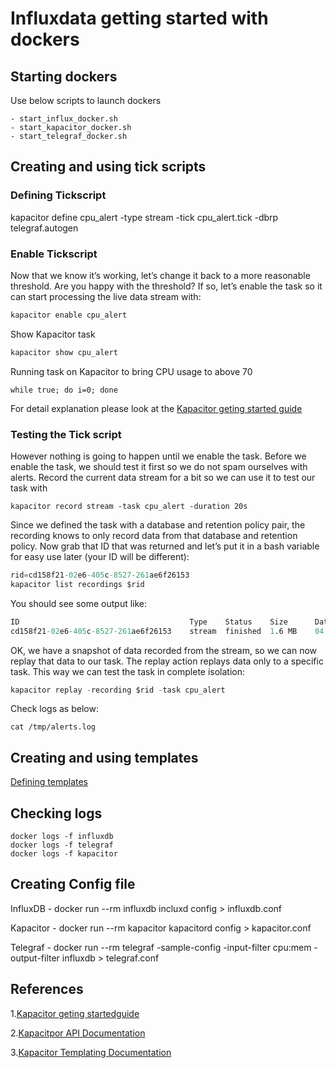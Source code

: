 # Influxdata getting started with dockers


## Starting dockers

Use below scripts to launch dockers

    - start_influx_docker.sh
    - start_kapacitor_docker.sh
    - start_telegraf_docker.sh

## Creating and using tick scripts

### Defining Tickscript

kapacitor define cpu_alert -type stream -tick cpu_alert.tick -dbrp telegraf.autogen


### Enable Tickscript

Now that we know it’s working, let’s change it back to a more reasonable
threshold. Are you happy with the threshold? If so, let’s enable the task so it
can start processing the live data stream with:

```s
kapacitor enable cpu_alert
```

Show Kapacitor task

```s
kapacitor show cpu_alert
```

Running task on Kapacitor to bring CPU usage to above 70

```shell
while true; do i=0; done
```

For detail explanation please look at the [Kapacitor geting started
guide](https://docs.influxdata.com/kapacitor/v1.2/introduction/getting_started/)

### Testing the Tick script

However nothing is going to happen until we enable the task. Before we enable
the task, we should test it first so we do not spam ourselves with alerts.
Record the current data stream for a bit so we can use it to test our task with

```shell
kapacitor record stream -task cpu_alert -duration 20s
```

Since we defined the task with a database and retention policy pair, the
recording knows to only record data from that database and retention policy. Now
grab that ID that was returned and let’s put it in a bash variable for easy use
later (your ID will be different):

```s
rid=cd158f21-02e6-405c-8527-261ae6f26153
kapacitor list recordings $rid
```

You should see some output like:

```s
ID                                      Type    Status    Size      Date
cd158f21-02e6-405c-8527-261ae6f26153    stream  finished  1.6 MB    04 May 16 11:44 MDT
```

OK, we have a snapshot of data recorded from the stream, so we can now replay
that data to our task. The replay action replays data only to a specific task.
This way we can test the task in complete isolation:

```s
kapacitor replay -recording $rid -task cpu_alert
```

Check logs as below:

```shell
cat /tmp/alerts.log
```

## Creating and using templates

[Defining templates](tickscripts/templates/README.md)

## Checking logs

```shell
docker logs -f influxdb
docker logs -f telegraf
docker logs -f kapacitor

```

## Creating Config file

InfluxDB  - docker run --rm influxdb incluxd config > influxdb.conf

Kapacitor - docker run --rm kapacitor kapacitord config > kapacitor.conf

Telegraf  - docker run --rm telegraf -sample-config -input-filter cpu:mem -output-filter influxdb > telegraf.conf

## References

1.[Kapacitor geting startedguide](https://docs.influxdata.com/kapacitor/v1.2/introduction/getting_started/)

2.[Kapacitpor API Documentation](https://docs.influxdata.com/kapacitor/v1.2/api/api)

3.[Kapacitor Templating Documentation](https://docs.influxdata.com/kapacitor/v1.2/examples/template_tasks/)